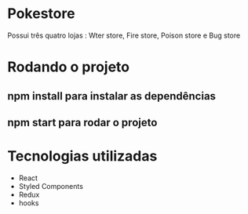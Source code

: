 # Pokestore
Possui três quatro lojas : Wter store, Fire store, Poison store e Bug store

# Rodando o projeto

## npm install para instalar as dependências

## npm start para rodar o projeto

# Tecnologias utilizadas

- React
- Styled Components
- Redux
- hooks
